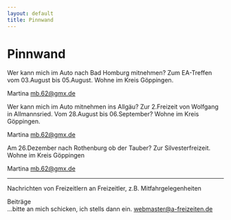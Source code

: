 ```yaml
---
layout: default
title: Pinnwand
---
```

# Pinnwand

Wer kann mich im Auto nach Bad Homburg mitnehmen?
Zum EA-Treffen vom 03.August bis 05.August.
Wohne im Kreis Göppingen.
 
Martina
<mb.62@gmx.de> 
 
Wer kann mich im Auto mitnehmen ins Allgäu?
Zur 2.Freizeit von Wolfgang in Allmannsried.
Vom 28.August bis 06.September?
Wohne im Kreis Göppingen.
 
Martina
<mb.62@gmx.de>

Am 26.Dezember nach Rothenburg ob der Tauber?
Zur Silvesterfreizeit.
Wohne im Kreis Göppingen

Martina
<mb.62@gmx.de>

--------------------------------------------------------------------

Nachrichten von Freizeitlern an Freizeitler, z.B.
Mitfahrgelegenheiten

Beiträge<br>
...bitte an mich schicken, ich stells dann ein.
<webmaster@a-freizeiten.de>

